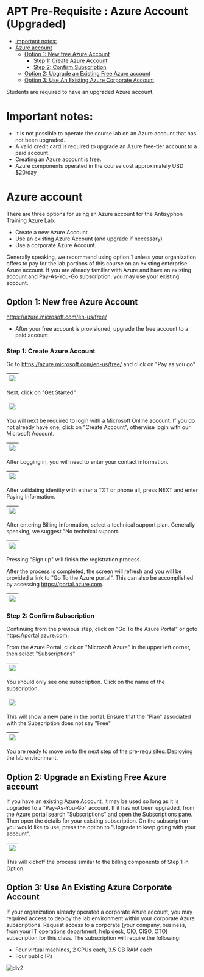 # APT Pre-Requisite : Azure Account (Upgraded)

<!-- Start Document Outline -->

* [Important notes:](#important-notes)
* [Azure account](#azure-account)
	* [Option 1: New free Azure Account](#option-1-new-free-azure-account)
		* [Step 1: Create Azure Account](#step-1-create-azure-account)
		* [Step 2: Confirm Subscription](#step-2-confirm-subscription)
	* [Option 2: Upgrade an Existing Free Azure account](#option-2-upgrade-an-existing-free-azure-account)
	* [Option 3: Use An Existing Azure Corporate Account](#option-3-use-an-existing-azure-corporate-account)

<!-- End Document Outline -->

Students are required to have an upgraded Azure account.  

# Important notes:
* It is not possible to operate the course lab on an Azure account that has not been upgraded.
* A valid credit card is required to upgrade an Azure free-tier account to a paid account.
* Creating an Azure account is free.
* Azure components operated in the course cost approximately USD $20/day

# Azure account
There are three options for using an Azure account for the Antisyphon Training Azure Lab:
* Create a new Azure Account
* Use an existing Azure Account (and upgrade if necessary)
* Use a corporate Azure Account. 

Generally speaking, we recommend using option 1 unless your organization offers to pay for the lab portions of this course on an existing enterprise Azure account.  If you are already familiar with Azure and have an existing account and Pay-As-You-Go subscription, you may use your existing account.

## Option 1: New free Azure Account


https://azure.microsoft.com/en-us/free/

* After your free account is provisioned, upgrade the free account to a paid account.  

### Step 1: Create Azure Account

Go to https://azure.microsoft.com/en-us/free/ and click on "Pay as you go"

| ![](../images/az1.png) | 
|------------|

Next, click on "Get Started"

| ![](../images/az2.png) |
|------------|

You will next be required to login with a Microsoft Online account.  If you do not already have one, click on "Create Account", otherwise login with our Microsoft Account.  

| ![](../images/az3.png) |
|------------|

After Logging in, you will need to enter your contact information. 

| ![](../images/az4.png) |
|------------|

After validating identity with either a TXT or phone all, press NEXT and enter Paying Information.

| ![](../images/az5.png) |
|------------|

After entering Billing Information, select a technical support plan.  Generally speaking, we suggest "No technical support.

| ![](../images/az6.png) |
|------------|

Pressing "Sign up" will finish the registration process.

After the process is completed, the screen will refresh and you will be provided a link to "Go To the Azure portal".  This can also be accomplished by accessing https://portal.azure.com. 

| ![](../images/az7.png) |
|------------|


### Step 2: Confirm Subscription

Continuing from the previous step, click on "Go To the Azure Portal" or goto https://portal.azure.com.

From the Azure Portal, click on "Microsoft Azure" in the upper left corner, then select "Subscriptions"

| ![](../images/az8.png) |
|------------|

You should only see one subscription.  Click on the name of the subscription.

| ![](../images/az9.png) |
|------------|

This will show a new pane in the portal.  Ensure that the "Plan" associated with the Subscription does not say "Free"

| ![](../images/az10.png) |
|------------|

You are ready to move on to the next step of the pre-requisites: Deploying the lab environment.



## Option 2: Upgrade an Existing Free Azure account

If you have an existing Azure Account, it may be used so long as it is upgraded to a "Pay-As-You-Go" account.  If it has not been upgraded, from the Azure portal search "Subscriptions" and open the Subscriptions pane.  Then open the details for your existing subscription.  On the subscription you would like to use, press the option to "Upgrade to keep going with your account". 

| ![](../images/azc-1.png) |
|--------------------------|

This will kickoff the process similar to the billing components of Step 1 in Option.



## Option 3: Use An Existing Azure Corporate Account

If your organization already operated a corporate Azure account, you may required access to deploy the lab environment within your corporate Azure subscriptions.
Request access to a corporate (your company, business, from your IT operations department, help desk, CIO, CISO, CTO) subscription for this class. The subscription will require the following:

* Four virtual machines, 2 CPUs each, 3.5 GB RAM each
* Four public IPs




![div2]



  [Div1]: ../images/div1.png
  [Div2]: ../images/div2.png

